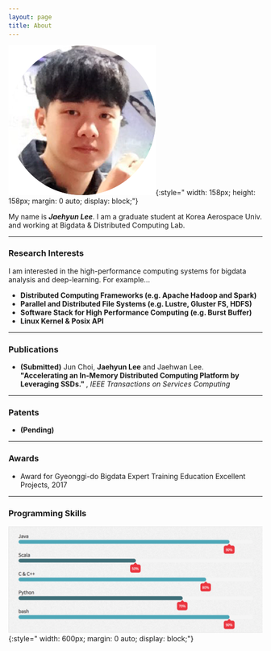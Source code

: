 ```yaml
---
layout: page
title: About
---
```

![Image](/assets/images/aboutme.png){:style=" width: 158px; height: 158px; margin: 0 auto; display: block;"} 

My name is ***Jaehyun Lee***. I am a graduate student at Korea Aerospace Univ. and working at Bigdata & Distributed Computing Lab.

---

### Research Interests ###
I am interested in the high-performance computing systems for bigdata analysis and deep-learning. For example... 
- <strong> Distributed Computing Frameworks (e.g. Apache Hadoop and Spark) </strong>
- <strong> Parallel and Distributed File Systems (e.g. Lustre, Gluster FS, HDFS) </strong>
- <strong> Software Stack for High Performance Computing (e.g. Burst Buffer) </strong>
- <strong> Linux Kernel & Posix API </strong>

---

### Publications ###
- **(Submitted)** Jun Choi, <strong>Jaehyun Lee</strong> and Jaehwan Lee.  
<strong>"Accelerating an In-Memory Distributed Computing Platform by Leveraging SSDs." </strong>, *IEEE Transactions on Services Computing*

---

### Patents ###
- **(Pending)**

---

### Awards ###
- Award for Gyeonggi-do Bigdata Expert Training Education Excellent Projects, 2017

---
 
### Programming Skills ###
![Image](/assets/images/skill.png){:style=" width: 600px; margin: 0 auto; display: block;"} 

